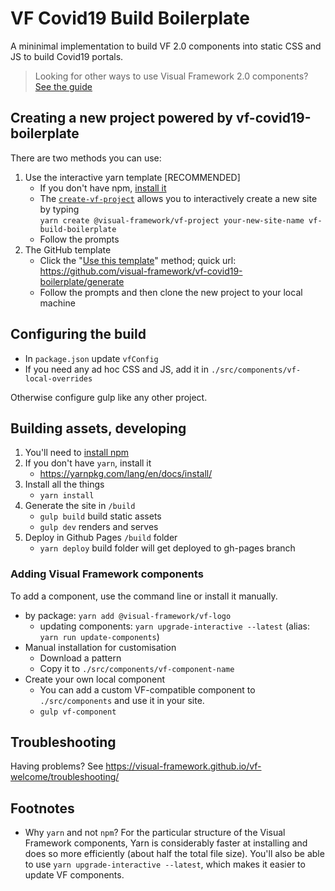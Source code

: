 # VF Covid19 Build Boilerplate

A mininimal implementation to build VF 2.0 components into static CSS and JS to build Covid19 portals.

> Looking for other ways to use Visual Framework 2.0 components?
> [See the guide](https://visual-framework.github.io/vf-welcome/building/)

## Creating a new project powered by vf-covid19-boilerplate

There are two methods you can use:

1. Use the interactive yarn template [RECOMMENDED]
    - If you don't have npm, [install it](https://docs.npmjs.com/downloading-and-installing-node-js-and-npm)
    - The [`create-vf-project`](https://github.com/visual-framework/create-vf-project) allows you to interactively create a new site by typing<br/> `yarn create @visual-framework/vf-project your-new-site-name vf-build-boilerplate`
    - Follow the prompts
1. The GitHub template
    - Click the "[Use this template](https://help.github.com/en/articles/creating-a-repository-from-a-template)" method; quick url: https://github.com/visual-framework/vf-covid19-boilerplate/generate
    - Follow the prompts and then clone the new project to your local machine

## Configuring the build

- In `package.json` update `vfConfig`
- If you need any ad hoc CSS and JS, add it in `./src/components/vf-local-overrides`

Otherwise configure gulp like any other project.

## Building assets, developing 

1. You'll need to [install npm](https://docs.npmjs.com/downloading-and-installing-node-js-and-npm)
1. If you don't have `yarn`, install it
   - https://yarnpkg.com/lang/en/docs/install/
1. Install all the things
   - `yarn install`
1. Generate the site in `/build`
   - `gulp build` build static assets
   - `gulp dev` renders and serves
1. Deploy in Github Pages `/build` folder
   - `yarn deploy` build folder will get deployed to gh-pages branch

### Adding Visual Framework components

To add a component, use the command line or install it manually.

- by package: `yarn add @visual-framework/vf-logo`
    - updating components: `yarn upgrade-interactive --latest` (alias: `yarn run update-components`)
- Manual installation for customisation
    - Download a pattern
    - Copy it to `./src/components/vf-component-name`
- Create your own local component
    - You can add a custom VF-compatible component to `./src/components` and use it in your site.
    - `gulp vf-component`

## Troubleshooting

Having problems? See https://visual-framework.github.io/vf-welcome/troubleshooting/

## Footnotes

- Why `yarn` and not `npm`?
  For the particular structure of the Visual Framework components, Yarn is considerably
  faster at installing and does so more efficiently (about half the total file size). You'll
  also be able to use `yarn upgrade-interactive --latest`, which makes it easier to update
  VF components.
